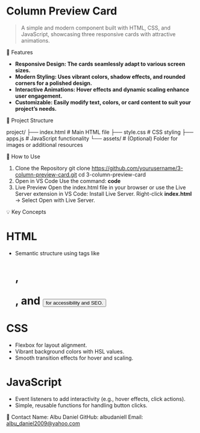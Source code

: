 # Column Preview Card
>A simple and modern component built with HTML, CSS, and JavaScript, showcasing three responsive cards with attractive animations.

🌟 Features
- **Responsive Design: The cards seamlessly adapt to various screen sizes.**
- **Modern Styling: Uses vibrant colors, shadow effects, and rounded corners for a polished design.**
- **Interactive Animations: Hover effects and dynamic scaling enhance user engagement.**
- **Customizable: Easily modify text, colors, or card content to suit your project’s needs.**

📂 Project Structure

project/
├── index.html       # Main HTML file
├── style.css        # CSS styling
├── apps.js          # JavaScript functionality
└── assets/          # (Optional) Folder for images or additional resources

📖 How to Use
 1. Clone the Repository
 git clone https://github.com/yourusername/3-column-preview-card.git
cd 3-column-preview-card
2. Open in VS Code
Use the command:
**code**
3. Live Preview
Open the index.html file in your browser or use the Live Server extension in VS Code:
Install Live Server.
Right-click **index.html** → Select Open with Live Server.

💡 Key Concepts
# HTML
- Semantic structure using tags like <h1>, <p>, and <button> for accessibility and SEO.
# CSS
- Flexbox for layout alignment.
- Vibrant background colors with HSL values.
- Smooth transition effects for hover and scaling.
# JavaScript
- Event listeners to add interactivity (e.g., hover effects, click actions).
- Simple, reusable functions for handling button clicks.


📧 Contact
Name: Albu Daniel
GitHub: albudaniell
Email: albu_daniel2009@yahoo.com